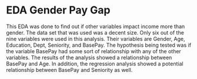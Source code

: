 # EDA Gender Pay Gap

This EDA was done to find out if other variables impact income more than gender. The data set that was used was a decent size. Only six out of the nine variables were used in this analysis. Their variables are Gender, Age, Education, Dept, Seniority, and BasePay. The hypothesis being tested was if the variable BasePay had some sort of relationship with any of the other variables. The results of the analysis showed a relationship between BasePay and Age. In addition, the regression analysis showed a potential relationship between BasePay and Seniority as well.
